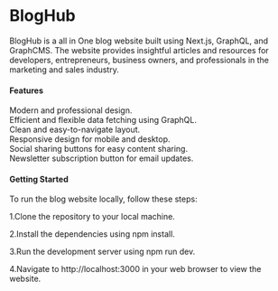 # BlogHub


BlogHub is a all in One blog website built using Next.js, GraphQL, and GraphCMS. The website provides insightful articles and resources for developers, entrepreneurs, business owners, and professionals in the marketing and sales industry.  

#### Features


Modern and professional design.  
Efficient and flexible data fetching using GraphQL.  
Clean and easy-to-navigate layout.  
Responsive design for mobile and desktop.  
Social sharing buttons for easy content sharing.   
Newsletter subscription button for email updates.  


#### Getting Started


To run the blog website locally, follow these steps:


1.Clone the repository to your local machine.


2.Install the dependencies using npm install.


3.Run the development server using npm run dev.


4.Navigate to http://localhost:3000 in your web browser to view the website.


